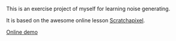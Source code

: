 This is an exercise project of myself for learning noise generating.

It is based on the awesome online lesson [Scratchapixel](https://www.scratchapixel.com/index.php).

[Online demo](https://qhwa.github.io/noise-exercise/)
